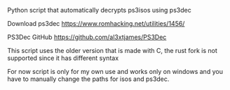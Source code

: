Python script that automatically decrypts ps3isos using ps3dec

Download ps3dec https://www.romhacking.net/utilities/1456/

PS3Dec GitHub https://github.com/al3xtjames/PS3Dec

This script uses the older version that is made with C, the rust fork is not supported since it has different syntax

For now script is only for my own use and works only on windows and you have to manually change the paths for isos and ps3dec.
